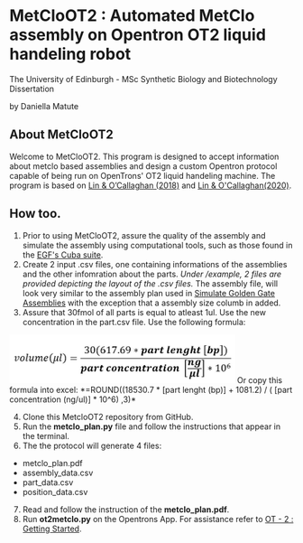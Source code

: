 # MetCloOT2 : Automated MetClo assembly on Opentron OT2 liquid handeling robot

The University of Edinburgh - MSc Synthetic Biology and Biotechnology Dissertation

by Daniella Matute 

## About MetCloOT2

Welcome to MetCloOT2. This program is designed to accept information about metclo based assemblies and design a custom Opentron protocol capable of being run on OpenTrons' OT2 liquid handeling machine. The program is based on [Lin & O’Callaghan (2018)](https://doi.org/10.1093/nar/gky596) and [Lin & O'Callaghan(2020)](http://link.springer.com/10.1007/978-1-0716-0908-8_9).

## How too.
1. Prior to using  MetCloOT2, assure the quality of the assembly and simulate the assembly using computational tools, such as those found in the [EGF's Cuba suite](https://cuba.genomefoundry.org/home).
2. Create 2 input .csv files, one containing informations of the assemblies and the other infomration about the parts. *Under /example, 2 files are provided depicting the layout of the .csv files.* The assembly file, will look very similar to the assembly plan used in [Simulate Golden Gate Assemblies](https://cuba.genomefoundry.org/simulate_gg_assemblies) with the exception that a assembly size columb in added. 
3. Assure that 30fmol of all parts is equal to atleast 1ul. Use the new concentration in the part.csv file. 
Use the following formula:
 <img src="doc/volume_formula.JPG" alt="drawing" width="400"/>
Or copy this formula into excel:
*=ROUND((18530.7 * [part lenght (bp)]  + 1081.2) / ( [part concentration (ng/ul)] * 10^6) ,3)*

4. Clone this MetcloOT2 repository from GitHub.
5. Run the **metclo_plan.py** file and follow the instructions that appear in the terminal. 
6. The the protocol will generate 4 files:
- metclo_plan.pdf
- assembly_data.csv
- part_data.csv
- position_data.csv
7. Read and follow the instruction of the **metclo_plan.pdf**. 
8. Run **ot2metclo.py** on the Opentrons App. For assistance refer to [OT - 2 : Getting Started]( https://support.opentrons.com/s/ot2-get-started).
